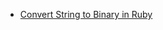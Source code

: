 - [Convert String to Binary in Ruby](http://blog.anidear.com/2011/11/convert-string-to-binary-in-ruby.html)
